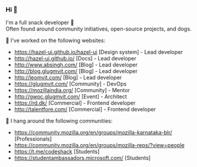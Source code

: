 ### Hi 👋

I'm a full snack developer 🍔  
Often found around community initiatives, open-source projects, and dogs.

<!--
**cseas/cseas** is a ✨ _special_ ✨ repository because its `README.md` (this file) appears on your GitHub profile.

Here are some ideas to get you started:

-  I’m currently learning ...
- 👯 I’m looking to collaborate on ...
- 🤔 I’m looking for help with ...
- 💬 Ask me about ...
- 📫 How to reach me: ...
- 😄 Pronouns: ...
- ⚡ Fun fact: ...
-->

🔭 I've worked on the following websites:
- https://hazel-ui.github.io/hazel-ui [Design system] - Lead developer
- http://hazel-ui.github.io/ [Docs] - Lead developer
- http://www.absingh.com/ [Blog] - Lead developer
- http://blog.glugmvit.com/ [Blog] - Lead developer
- http://leomvit.com/ [Blog] - Lead developer
- https://glugmvit.com/ [Community] - DevOps
- https://mozillaindia.org/ [Community] - Mentor
- http://gwoc.glugmvit.com/ [Event] - Architect
- https://rd.dk/ [Commercial] - Frontend developer
- http://talentfore.com/ [Commercial] - Frontend developer

🌱 I hang around the following communities:
- https://community.mozilla.org/en/groups/mozilla-karnataka-blr/ [Professionals]
- https://community.mozilla.org/en/groups/mozilla-reps/?view=people
- https://t.me/codeshack [Students]
- https://studentambassadors.microsoft.com/ [Students]
